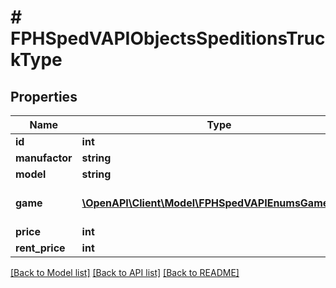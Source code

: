 # # FPHSpedVAPIObjectsSpeditionsTruckType

## Properties

Name | Type | Description | Notes
------------ | ------------- | ------------- | -------------
**id** | **int** |  | [readonly]
**manufactor** | **string** |  | [readonly]
**model** | **string** |  | [readonly]
**game** | [**\OpenAPI\Client\Model\FPHSpedVAPIEnumsGameEnum**](FPHSpedVAPIEnumsGameEnum.md) | 0 &#x3D; ETS2  1 &#x3D; ATS  -1 &#x3D; NotSet | [readonly]
**price** | **int** |  | [readonly]
**rent_price** | **int** |  | [readonly]

[[Back to Model list]](../../README.md#models) [[Back to API list]](../../README.md#endpoints) [[Back to README]](../../README.md)

